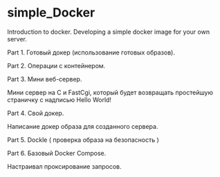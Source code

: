# simple_Docker
Introduction to docker. Developing a simple docker image for your own server.

Part 1. Готовый докер (использование готовых образов).

Part 2. Операции с контейнером.

Part 3. Мини веб-сервер.

Мини сервер на C и FastCgi, который будет возвращать простейшую страничку с надписью Hello World!

Part 4. Свой докер.

Написание докер образа для созданного сервера.

Part 5. Dockle ( проверка образа на безопасность )

Part 6. Базовый Docker Compose.

Настраивал проксирование запросов.
